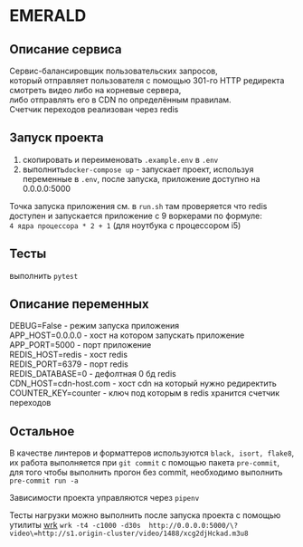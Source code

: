 # EMERALD
## Описание сервиса
Сервис-балансировщик пользовательских запросов,  
который отправляет пользователя с помощью 301-го HTTP редиректа смотреть видео либо на корневые сервера,  
либо отправлять его в CDN по определённым правилам.  
Счетчик переходов реализован через redis

## Запуск проекта
1. скопировать и переименовать `.example.env` в `.env`
2. выполнить`docker-compose up` - запускает проект, используя переменные в `.env`, после запуска, приложение доступно на 0.0.0.0:5000

Точка запуска приложения см. в `run.sh` там проверяется что redis доступен и запускается приложение с 9 воркерами по формуле:  
`4 ядра процессора * 2 + 1` (для ноутбука с процессором i5)

## Тесты
выполнить `pytest`

## Описание переменных
DEBUG=False - режим запуска приложения  
APP_HOST=0.0.0.0 - хост на котором запускать приложение  
APP_PORT=5000 - порт приложение  
REDIS_HOST=redis - хост redis  
REDIS_PORT=6379 - порт redis  
REDIS_DATABASE=0 - дефолтная 0 бд redis  
CDN_HOST=cdn-host.com - хост cdn на который нужно редиректить  
COUNTER_KEY=counter - ключ под которым в redis хранится счетчик переходов    

## Остальное
В качестве линтеров и форматтеров используются `black, isort, flake8`,  
их работа выполняется при `git commit` c помощью пакета `pre-commit`,   
для того чтобы выполнить прогон без commit, необходимо выполнить `pre-commit run -a`

Зависимости проекта управляются через `pipenv`

Тесты нагрузки можно выполнить после запуска проекта с помощью утилиты [wrk](https://github.com/wg/wrk)
`wrk -t4 -c1000 -d30s  http://0.0.0.0:5000/\?video\=http://s1.origin-cluster/video/1488/xcg2djHckad.m3u8   ` 